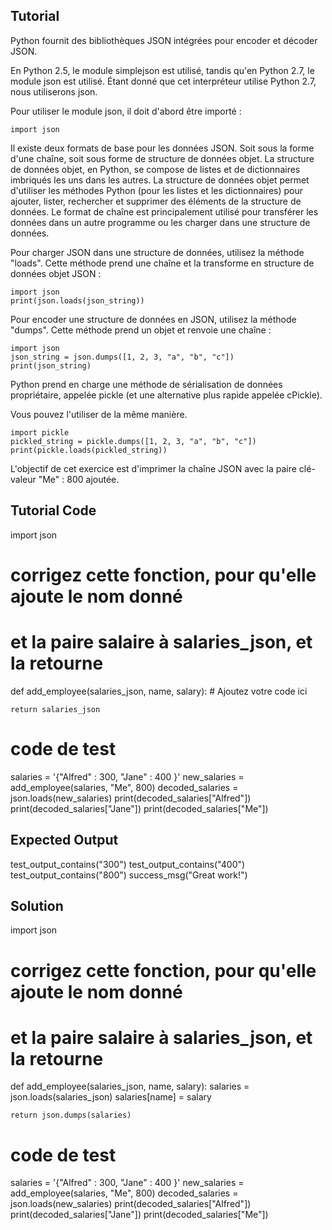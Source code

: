 Tutorial
--------

Python fournit des bibliothèques JSON intégrées pour encoder et décoder JSON.

En Python 2.5, le module simplejson est utilisé, tandis qu'en Python 2.7, le module json est utilisé. Étant donné que cet interpréteur utilise Python 2.7, nous utiliserons json.

Pour utiliser le module json, il doit d'abord être importé :

    import json

Il existe deux formats de base pour les données JSON. Soit sous la forme d'une chaîne, soit sous forme de structure de données objet. La structure de données objet, en Python, se compose de listes et de dictionnaires imbriqués les uns dans les autres. La structure de données objet permet d'utiliser les méthodes Python (pour les listes et les dictionnaires) pour ajouter, lister, rechercher et supprimer des éléments de la structure de données. Le format de chaîne est principalement utilisé pour transférer les données dans un autre programme ou les charger dans une structure de données.

Pour charger JSON dans une structure de données, utilisez la méthode "loads". Cette méthode prend une chaîne et la transforme en structure de données objet JSON :

    import json 
    print(json.loads(json_string))

Pour encoder une structure de données en JSON, utilisez la méthode "dumps". Cette méthode prend un objet et renvoie une chaîne :

    import json
    json_string = json.dumps([1, 2, 3, "a", "b", "c"])
    print(json_string)

Python prend en charge une méthode de sérialisation de données propriétaire, appelée pickle (et une alternative plus rapide appelée cPickle).

Vous pouvez l'utiliser de la même manière.

    import pickle
    pickled_string = pickle.dumps([1, 2, 3, "a", "b", "c"])
    print(pickle.loads(pickled_string))

L'objectif de cet exercice est d'imprimer la chaîne JSON avec la paire clé-valeur "Me" : 800 ajoutée.

Tutorial Code
-------------

import json

# corrigez cette fonction, pour qu'elle ajoute le nom donné
# et la paire salaire à salaries_json, et la retourne
def add_employee(salaries_json, name, salary):
    # Ajoutez votre code ici

    return salaries_json

# code de test
salaries = '{"Alfred" : 300, "Jane" : 400 }'
new_salaries = add_employee(salaries, "Me", 800)
decoded_salaries = json.loads(new_salaries)
print(decoded_salaries["Alfred"])
print(decoded_salaries["Jane"])
print(decoded_salaries["Me"])

Expected Output
---------------

test_output_contains("300")
test_output_contains("400")
test_output_contains("800")
success_msg("Great work!")

Solution
--------

import json

# corrigez cette fonction, pour qu'elle ajoute le nom donné
# et la paire salaire à salaries_json, et la retourne
def add_employee(salaries_json, name, salary):
    salaries = json.loads(salaries_json)
    salaries[name] = salary

    return json.dumps(salaries)

# code de test
salaries = '{"Alfred" : 300, "Jane" : 400 }'
new_salaries = add_employee(salaries, "Me", 800)
decoded_salaries = json.loads(new_salaries)
print(decoded_salaries["Alfred"])
print(decoded_salaries["Jane"])
print(decoded_salaries["Me"])
